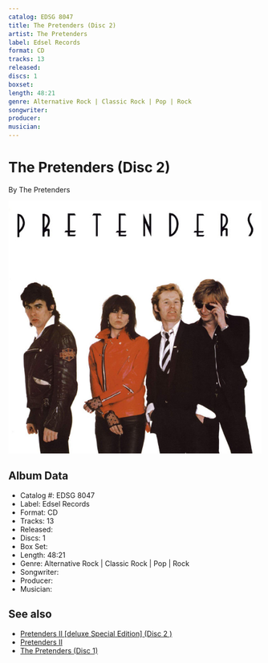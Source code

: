 ```yaml
---
catalog: EDSG 8047
title: The Pretenders (Disc 2)
artist: The Pretenders
label: Edsel Records
format: CD
tracks: 13
released: 
discs: 1
boxset: 
length: 48:21
genre: Alternative Rock | Classic Rock | Pop | Rock
songwriter: 
producer: 
musician: 
---
```


# The Pretenders (Disc 2)

By The Pretenders

![](../../assets/albumcovers/Pretenders-Pretenders.png)

## Album Data

- Catalog #: EDSG 8047
- Label: Edsel Records
- Format: CD
- Tracks: 13
- Released: 
- Discs: 1
- Box Set: 
- Length: 48:21
- Genre: Alternative Rock | Classic Rock | Pop | Rock
- Songwriter: 
- Producer: 
- Musician: 


## See also

- [Pretenders II \[deluxe Special Edition\] (Disc 2 )](Pretenders_II_[deluxe_Special_Edition]_Disc_2_.md)
- [Pretenders II](Pretenders_II.md)
- [The Pretenders (Disc 1)](The_Pretenders_Disc_1.md)
